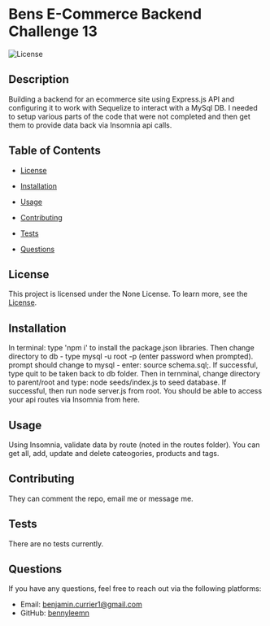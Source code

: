 # Bens E-Commerce Backend Challenge 13

![License](https://img.shields.io/badge/license-None-green.svg)

## Description

Building a backend for an ecommerce site using Express.js API and configuring it to work with Sequelize to interact with a MySql DB. I needed to setup various parts of the code that were not completed and then get them to provide data back via Insomnia api calls.

## Table of Contents

- [License](#license)
  
- [Installation](#installation)
- [Usage](#usage)
- [Contributing](#contributing)
- [Tests](#tests)
- [Questions](#questions)

## License

This project is licensed under the None License. To learn more, see the [License](https://opensource.org/licenses/None).

## Installation

In terminal: type 'npm i' to install the package.json libraries. Then change directory to db - type mysql -u root -p (enter password when prompted). prompt should change to mysql - enter: source schema.sql;. If successful, type quit to be taken back to db folder. Then in ternminal, change directory to parent/root and type: node seeds/index.js to seed database. If successful, then run node server.js from root. You should be able to access your api routes via Insomnia from here.

## Usage

Using Insomnia, validate data by route (noted in the routes folder). You can get all, add, update and delete cateogories, products and tags.

## Contributing

They can comment the repo, email me or message me.

## Tests

There are no tests currently.

## Questions

If you have any questions, feel free to reach out via the following platforms:

- Email: benjamin.currier1@gmail.com
- GitHub: [bennyleemn](https://github.com/bennyleemn)